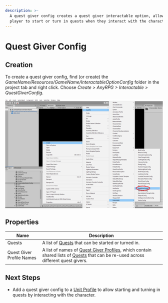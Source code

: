 ```yaml
---
description: >-
  A quest giver config creates a quest giver interactable option, allowing the
  player to start or turn in quests when they interact with the character.
---
```


# Quest Giver Config

## Creation

To create a quest giver config, find (or create) the _GameName/Resources/GameName/InteractableOptionConfig_ folder in the project tab and right click.  Choose _Create > AnyRPG > Interactable > QuestGiverConfig_.

![](<../../.gitbook/assets/image (8).png>)

## Properties

| Name                      | Description                                                                                                                                                                  |
| ------------------------- | ---------------------------------------------------------------------------------------------------------------------------------------------------------------------------- |
| Quests                    | A list of [Quests](../quest.md) that can be started or turned in.                                                                                                            |
| Quest Giver Profile Names | A list of names of [Quest Giver Profiles](../quest-giver-profile.md), which contain shared lists of [Quests](../quest.md) that can be re-used across different quest givers. |

## Next Steps

* Add a quest giver config to a [Unit Profile](../unit-profile.md) to allow starting and turning in quests by interacting with the character.
